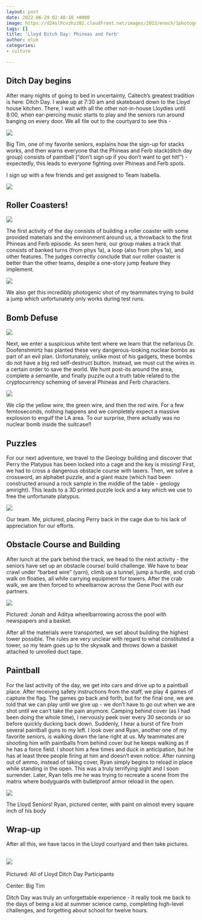 ```yaml
---
layout: post
date: 2022-06-29 02:48:18 +0000
image: https://d24slhcvzhzz82.cloudfront.net/images/2022/enoch/1photogenic.jpg
tags: []
title: 'Lloyd Ditch Day: Phineas and Ferb'
author: eluk
categories:
- culture

---
```

## Ditch Day begins

After many nights of going to bed in uncertainty, Caltech’s greatest tradition is here: Ditch Day. I wake up at 7:30 am and skateboard down to the Lloyd house kitchen. There, I wait with all the other not-in-house Lloydies until 8:00, when ear-piercing music starts to play and the seniors run around banging on every door. We all file out to the courtyard to see this -

![](https://d24slhcvzhzz82.cloudfront.net/images/2022/enoch/IMG_3851.jpg)

Big Tim, one of my favorite seniors, explains how the sign-up for stacks works, and then warns everyone that the Phineas and Ferb stack(ditch day group) consists of paintball (“don’t sign up if you don’t want to get hit!”) - expectedly, this leads to everyone fighting over Phineas and Ferb spots.

I sign up with a few friends and get assigned to Team Isabella.

![](https://d24slhcvzhzz82.cloudfront.net/images/2022/enoch/20220520_084351.jpg)

## Roller Coasters!

![](https://d24slhcvzhzz82.cloudfront.net/images/2022/enoch/20220520_085744.jpg)

The first activity of the day consists of building a roller coaster with some provided materials and the environment around us, a throwback to the first Phineas and Ferb episode. As seen here, our group makes a track that consists of banked turns (from phys 1a), a loop (also from phys 1a), and other features. The judges correctly conclude that our roller coaster is better than the other teams, despite a one-story jump feature they implement.

![](https://ug-admissions-caltech-blog-publish.s3.us-west-1.amazonaws.com/images/2022/enoch/1photogenic.jpg)

We also get this incredibly photogenic shot of my teammates trying to build a jump which unfortunately only works during test runs.

## Bomb Defuse

![](https://d24slhcvzhzz82.cloudfront.net/images/2022/enoch/IMG_1147.jpg)

Next, we enter a suspicious white tent where we learn that the nefarious Dr. Doofenshmirtz has planted these very dangerous-looking nuclear bombs as part of an evil plan. Unfortunately, unlike most of his gadgets, these bombs do not have a big red self-destruct button. Instead, we must cut the wires in a certain order to save the world. We hunt post-its around the area, complete a semantle, and finally puzzle out a truth table related to the cryptocurrency scheming of several Phineas and Ferb characters.

![](https://d24slhcvzhzz82.cloudfront.net/images/2022/enoch/IMG_1145.jpg)

We clip the yellow wire, the green wire, and then the red wire. For a few femtoseconds, nothing happens and we completely expect a massive explosion to engulf the LA area. To our surprise, there actually was no nuclear bomb inside the suitcase!!

## Puzzles

For our next adventure, we travel to the Geology building and discover that Perry the Platypus has been locked into a cage and the key is missing! First, we had to cross a dangerous obstacle course with lasers. Then, we solve a crossword, an alphabet puzzle, and a giant maze (which had been constructed around a rock sample in the middle of the table - geology amiright). This leads to a 3D printed puzzle lock and a key which we use to free the unfortunate platypus.

![](https://ug-admissions-caltech-blog-publish.s3.us-west-1.amazonaws.com/images/2022/enoch/1cage.jpg)

Our team. Me, pictured, placing Perry back in the cage due to his lack of appreciation for our efforts.

## Obstacle Course and Building

After lunch at the park behind the track, we head to the next activity - the seniors have set up an obstacle course/ build challenge. We have to bear crawl under “barbed wire” (yarn), climb up a tunnel, jump a hurdle, and crab walk on floaties, all while carrying equipment for towers. After the crab walk, we are then forced to wheelbarrow across the Gene Pool with our partners.

![](https://d24slhcvzhzz82.cloudfront.net/images/2022/enoch/IMG_1163.jpg)

Pictured: Jonah and Aditya wheelbarrowing across the pool with newspapers and a basket.

After all the materials were transported, we set about building the highest tower possible. The rules are very unclear with regard to what constituted a tower, so my team goes up to the skywalk and throws down a basket attached to unrolled duct tape.

## Paintball

For the last activity of the day, we get into cars and drive up to a paintball place. After receiving safety instructions from the staff, we play 4 games of capture the flag. The games go back and forth, but for the final one, we are told that we can play until we give up - we don’t have to go out when we are shot until we can’t take the pain anymore. Camping behind cover (as I had been doing the whole time), I nervously peek over every 30 seconds or so before quickly ducking back down. Suddenly, I hear a burst of fire from several paintball guns to my left. I look over and Ryan, another one of my favorite seniors, is walking down the lane right at us. My teammates are shooting him with paintballs from behind cover but he keeps walking as if he has a force field. I shoot him a few times and duck in anticipation, but he has at least three people firing at him and doesn’t even notice. After running out of ammo, instead of taking cover, Ryan simply begins to reload in place while standing in the open. This was a truly terrifying sight and I soon surrender. Later, Ryan tells me he was trying to recreate a scene from the matrix where bodyguards with bulletproof armor reload in the open.

![](https://d24slhcvzhzz82.cloudfront.net/images/2022/enoch/IMG_3874.jpg)

The Lloyd Seniors! Ryan, pictured center, with paint on almost every square inch of his body

## Wrap-up

After all this, we have tacos in the Lloyd courtyard and then take pictures.

## ![](https://ug-admissions-caltech-blog-publish.s3.us-west-1.amazonaws.com/images/2022/enoch/1participants.jpg)

Pictured: All of Lloyd Ditch Day Participants

Center: Big Tim

Ditch Day was truly an unforgettable experience - it really took me back to the days of being a kid at summer science camp, completing high-level challenges, and forgetting about school for twelve hours.